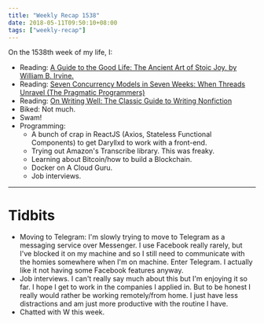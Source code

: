 ```yaml
---
title: "Weekly Recap 1538"
date: 2018-05-11T09:50:10+08:00
tags: ["weekly-recap"]
---
```


On the 1538th week of my life, I:

- Reading: [A Guide to the Good Life: The Ancient Art of Stoic Joy, by William B. Irvine.](https://www.amazon.com/Guide-Good-Life-Ancient-Stoic/dp/1522632735)
- Reading: [Seven Concurrency Models in Seven Weeks: When Threads Unravel (The Pragmatic Programmers)](https://www.amazon.com/Seven-Concurrency-Models-Weeks-Programmers/dp/1937785653/)
- Reading: [On Writing Well: The Classic Guide to Writing Nonfiction ](https://www.amazon.com/Writing-Well-Classic-Guide-Nonfiction/dp/0060891548)
- Biked: Not much.
- Swam!
- Programming:
  - A bunch of crap in ReactJS (Axios, Stateless Functional Components) to get Daryllxd to work with a front-end.
  - Trying out Amazon's Transcribe library. This was freaky.
  - Learning about Bitcoin/how to build a Blockchain.
  - Docker on A Cloud Guru.
  - Job interviews.

---

# Tidbits

- Moving to Telegram: I'm slowly trying to move to Telegram as a messaging service over Messenger. I use Facebook really rarely, but I've blocked it on my machine and so I still need to communicate with the homies somewhere when I'm on machine. Enter Telegram. I actually like it not having some Facebook features anyway.
- Job interviews. I can't really say much about this but I'm enjoying it so far. I hope I get to work in the companies I applied in. But to be honest I really would rather be working remotely/from home. I just have less distractions and am just more productive with the routine I have.
- Chatted with W this week.
